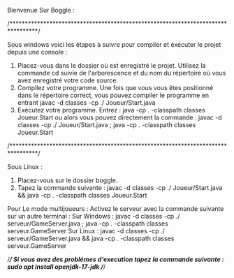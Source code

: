 Bienvenue Sur Boggle :

/*********************************************************************************/

Sous windows voici les étapes à suivre pour compiler et éxécuter le projet depuis une console : 
01. Placez-vous dans le dossier où est enregistré le projet. Utilisez la commande cd suivie de l'arborescence et du nom du répertoire où vous avez enregistré votre code source.
02. Compilez votre programme. Une fois que vous vous êtes positionné dans le répertoire correct, vous pouvez compiler le programme en entrant
javac -d classes -cp ./ Joueur/Start.java
03. Exécutez votre programme. Entrez :
 java -cp . -classpath classes Joueur.Start
ou alors vous pouvez directement la commande :
javac -d classes -cp ./ Joueur/Start.java ; java -cp . -classpath classes Joueur.Start

/*********************************************************************************/

Sous Linux :
01. Placez-vous sur le dossier boggle.
02. Tapez la commande suivante : 
javac -d classes -cp ./ Joueur/Start.java && java -cp . -classpath classes Joueur.Start

Pour Le mode multijoueurs :
Activez le serveur avec la commande suivante sur un autre terminal :
Sur Windows :
javac -d classes -cp ./ serveur/GameServer.java ; java -cp . -classpath classes serveur.GameServer
Sur Linux : 
javac -d classes -cp ./ serveur/GameServer.java && java -cp . -classpath classes serveur.GameServer

/*********************************************************************************/
Si vous avez des problémes d'execution tapez la commande suivante :
sudo apt install openjdk-17-jdk
/*********************************************************************************/